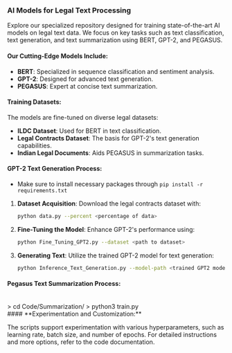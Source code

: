### **AI Models for Legal Text Processing**

Explore our specialized repository designed for training state-of-the-art AI models on legal text data. We focus on key tasks such as text classification, text generation, and text summarization using BERT, GPT-2, and PEGASUS.

#### **Our Cutting-Edge Models Include:**

- **BERT**: Specialized in sequence classification and sentiment analysis.
- **GPT-2**: Designed for advanced text generation.
- **PEGASUS**: Expert at concise text summarization.

#### **Training Datasets:**

The models are fine-tuned on diverse legal datasets:
- **ILDC Dataset**: Used for BERT in text classification.
- **Legal Contracts Dataset**: The basis for GPT-2's text generation capabilities.
- **Indian Legal Documents**: Aids PEGASUS in summarization tasks.

#### **GPT-2 Text Generation Process:**

- Make sure to install necessary packages through ```pip install -r requirements.txt```

1. **Dataset Acquisition**:
   Download the legal contracts dataset with:
   ```bash
   python data.py --percent <percentage of data>
   ```

2. **Fine-Tuning the Model**:
   Enhance GPT-2's performance using:
   ```bash
   python Fine_Tuning_GPT2.py --dataset <path to dataset>
   ```

3. **Generating Text**:
   Utilize the trained GPT-2 model for text generation:
   ```bash
   python Inference_Text_Generation.py --model-path <trained GPT2 model path>
   ```
#### **Pegasus Text Summarization Process:**
   <br>
   > cd Code/Summarization/
   > python3 train.py
   </br>
#### **Experimentation and Customization:**

The scripts support experimentation with various hyperparameters, such as learning rate, batch size, and number of epochs. For detailed instructions and more options, refer to the code documentation.
